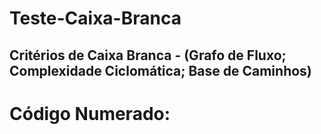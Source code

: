 # Teste-Caixa-Branca
## Critérios de Caixa Branca - (Grafo de Fluxo; Complexidade Ciclomática; Base de Caminhos)
# Código Numerado: 
